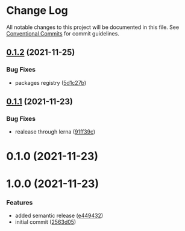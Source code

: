 # Change Log

All notable changes to this project will be documented in this file.
See [Conventional Commits](https://conventionalcommits.org) for commit guidelines.

## [0.1.2](https://github.com/tiagobcoelho/lerna-monorepo/compare/@tbcexp/uilib@0.1.1...@tbcexp/uilib@0.1.2) (2021-11-25)


### Bug Fixes

* packages registry ([5d1c27b](https://github.com/tiagobcoelho/lerna-monorepo/commit/5d1c27ba26244f629ace0e3a728c0f21b68cf7c5))





## [0.1.1](https://github.com/tiagobcoelho/lerna-monorepo/compare/@tbcexp/uilib@0.1.0...@tbcexp/uilib@0.1.1) (2021-11-23)


### Bug Fixes

* realease through lerna ([91ff39c](https://github.com/tiagobcoelho/lerna-monorepo/commit/91ff39c683c9118b3e34e515cf3b45d3bbe6ce78))





# 0.1.0 (2021-11-23)



# 1.0.0 (2021-11-23)


### Features

* added semantic release ([e449432](https://github.com/tiagobcoelho/lerna-monorepo/commit/e4494321f6fe9c491d73542919fcbfeb3ddfe67a))
* initial commit ([2563d05](https://github.com/tiagobcoelho/lerna-monorepo/commit/2563d05f831c261a4ab607c848c5d504bb47c66b))
